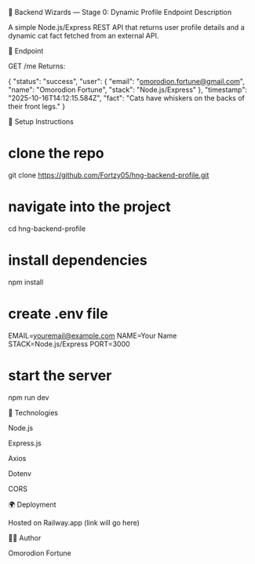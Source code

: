 🧰 Backend Wizards — Stage 0: Dynamic Profile Endpoint
Description

A simple Node.js/Express REST API that returns user profile details and a dynamic cat fact fetched from an external API.

🚀 Endpoint

GET /me
Returns:

{
  "status": "success",
  "user": {
    "email": "omorodion.fortune@gmail.com",
    "name": "Omorodion Fortune",
    "stack": "Node.js/Express"
  },
  "timestamp": "2025-10-16T14:12:15.584Z",
  "fact": "Cats have whiskers on the backs of their front legs."
}

🧩 Setup Instructions
# clone the repo
git clone https://github.com/Fortzy05/hng-backend-profile.git

# navigate into the project
cd hng-backend-profile

# install dependencies
npm install

# create .env file
EMAIL=youremail@example.com
NAME=Your Name
STACK=Node.js/Express
PORT=3000

# start the server
npm run dev

🧠 Technologies

Node.js

Express.js

Axios

Dotenv

CORS

🌍 Deployment

Hosted on Railway.app
 (link will go here)

👨‍💻 Author

Omorodion Fortune

